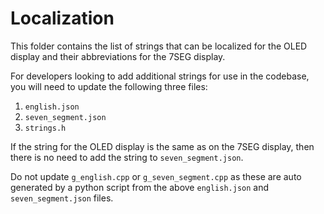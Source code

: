 # Localization

This folder contains the list of strings that can be localized for the OLED display and their abbreviations for the 7SEG display.

For developers looking to add additional strings for use in the codebase, you will need to update the following three files:

1) `english.json`
2) `seven_segment.json`
3) `strings.h`

If the string for the OLED display is the same as on the 7SEG display, then there is no need to add the string to `seven_segment.json`.

Do not update `g_english.cpp` or `g_seven_segment.cpp` as these are auto generated by a python script from the above `english.json` and `seven_segment.json` files.
